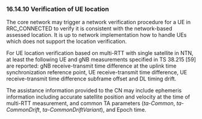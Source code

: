 ### 16.14.10 Verification of UE location

The core network may trigger a network verification procedure for a UE
in RRC_CONNECTED to verify it is consistent with the network-based
assessed location. It is up to network implementation how to handle UEs
which does not support the location verification.

For UE location verification based on multi-RTT with single satellite in
NTN, at least the following UE and gNB measurements specified in TS
38.215 \[59\] are reported: gNB receive-transmit time difference at the
uplink time synchronization reference point, UE receive-transmit time
difference, UE receive-transmit time difference subframe offset and DL
timing drift.

The assistance information provided to the CN may include ephemeris
information including accurate satellite position and velocity at the
time of multi-RTT measurement, and common TA parameters (*ta-Common*,
*ta-CommonDrift*, *ta-CommonDriftVariant*), and Epoch time.
